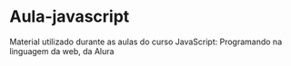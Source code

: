 # Aula-javascript
Material utilizado durante as aulas do curso JavaScript: Programando na linguagem da web, da Alura
